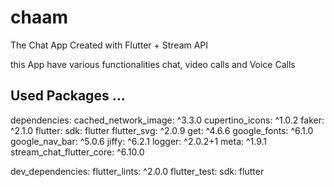 # chaam
The Chat App Created with Flutter + Stream API

this App have various functionalities chat, video calls and Voice Calls

## Used Packages ...
dependencies:
  cached_network_image: ^3.3.0
  cupertino_icons: ^1.0.2
  faker: ^2.1.0
  flutter:
    sdk: flutter
  flutter_svg: ^2.0.9
  get: ^4.6.6
  google_fonts: ^6.1.0
  google_nav_bar: ^5.0.6
  jiffy: ^6.2.1
  logger: ^2.0.2+1
  meta: ^1.9.1
  stream_chat_flutter_core: ^6.10.0

dev_dependencies:
  flutter_lints: ^2.0.0
  flutter_test:
    sdk: flutter



